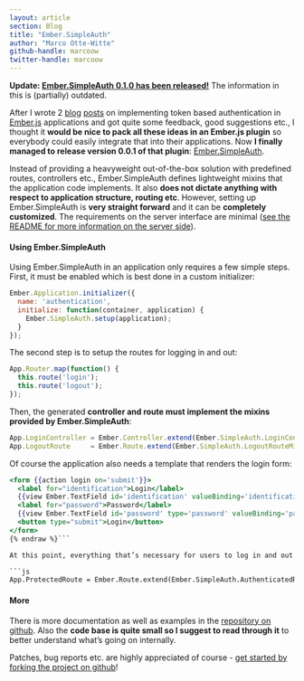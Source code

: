 ```yaml
---
layout: article
section: Blog
title: "Ember.SimpleAuth"
author: "Marco Otte-Witte"
github-handle: marcoow
twitter-handle: marcoow
---
```


**Update: [Ember.SimpleAuth 0.1.0 has been released!](http://log.simplabs.com/post/73940085063/ember-simpleauth-0-1-0)** The information in this is (partially) outdated.

After I wrote 2 [blog](http://log.simplabs.com/post/53016599611/authentication-in-ember-js "the initial post") [posts](http://log.simplabs.com/post/57702291669/better-authentication-in-ember-js "the second post with a refined implementation") on implementing token based authentication in [Ember.js](http://t.umblr.com/redirect?z=http%3A%2F%2Femberjs.com&t=ZDkxNTMzNDIwMGQzMzdhYWE0MDk5ZGVkMDY0ODRmMGM1YjlhNDgzNyxVQVZnNHhXVA%3D%3D "Ember.js") applications and got quite some feedback, good suggestions etc., I thought it **would be nice to pack all these ideas in an Ember.js plugin** so everybody could easily integrate that into their applications. Now **I finally managed to release version 0.0.1 of that plugin**: [Ember.SimpleAuth](http://t.umblr.com/redirect?z=https%3A%2F%2Fgithub.com%2Fsimplabs%2Fember-simple-auth&t=MTNiNGVmNWRiYmEyZTM0NGY0NzgyNTNhNTcyNzM0MjEyOWRiYjllYixVQVZnNHhXVA%3D%3D "Ember.SimpleAuth at github").

<!--break-->

Instead of providing a heavyweight out-of-the-box solution with predefined routes, controllers etc., Ember.SimpleAuth defines lightweight mixins that the application code implements. It also **does not dictate anything with respect to application structure, routing etc**. However, setting up Ember.SimpleAuth is **very straight forward** and it can be **completely customized**. The requirements on the server interface are minimal ([see the README for more information on the server side](http://t.umblr.com/redirect?z=https%3A%2F%2Fgithub.com%2Fsimplabs%2Fember-simple-auth%23the-server-side&t=ZTE5YjhkOTI5MDBkYTk0ZjQ4YzZkZDkzZWNiNjAyZDZmYTI1ZjE4OSxVQVZnNHhXVA%3D%3D "Documentation of the server side requirements in the README")).

#### Using Ember.SimpleAuth

Using Ember.SimpleAuth in an application only requires a few simple steps. First, it must be enabled which is best done in a custom initializer:

```js
Ember.Application.initializer({
  name: 'authentication',
  initialize: function(container, application) {
    Ember.SimpleAuth.setup(application);
  }
});
```

The second step is to setup the routes for logging in and out:

```js
App.Router.map(function() {
  this.route('login');
  this.route('logout');
});
```

Then, the generated **controller and route must implement the mixins provided by Ember.SimpleAuth**:

```js
App.LoginController = Ember.Controller.extend(Ember.SimpleAuth.LoginControllerMixin);
App.LogoutRoute     = Ember.Route.extend(Ember.SimpleAuth.LogoutRouteMixin);
```

Of course the application also needs a template that renders the login form:

```hbs {% raw  %}
<form {{action login on='submit'}}>
  <label for="identification">Login</label>
  {{view Ember.TextField id='identification' valueBinding='identification' placeholder='Enter Login'}}
  <label for="password">Password</label>
  {{view Ember.TextField id='password' type='password' valueBinding='password' placeholder='Enter Password'}}
  <button type="submit">Login</button>
</form>
{% endraw %}```

At this point, everything that’s necessary for users to log in and out is set up. Also, every AJAX request (unless it’s a cross domain request) that the application makes will send the authentication token that is obtained when the user logs in. **To actually protect routes so that they are only accessible for authenticated users, simply implement the respective Ember.SimpleAuth mixin** in the route classes:

```js
App.ProtectedRoute = Ember.Route.extend(Ember.SimpleAuth.AuthenticatedRouteMixin);
```

#### More

There is more documentation as well as examples in the [repository on github](http://t.umblr.com/redirect?z=https%3A%2F%2Fgithub.com%2Fsimplabs%2Fember-simple-auth&t=MTNiNGVmNWRiYmEyZTM0NGY0NzgyNTNhNTcyNzM0MjEyOWRiYjllYixVQVZnNHhXVA%3D%3D "Ember.SimpleAuth at github"). Also the **code base is quite small so I suggest to read through it** to better understand what’s going on internally.

Patches, bug reports etc. are highly appreciated of course - [get started by forking the project on github](http://t.umblr.com/redirect?z=https%3A%2F%2Fgithub.com%2Fsimplabs%2Fember-simple-auth&t=MTNiNGVmNWRiYmEyZTM0NGY0NzgyNTNhNTcyNzM0MjEyOWRiYjllYixVQVZnNHhXVA%3D%3D "Ember.SimpleAuth at github")!
